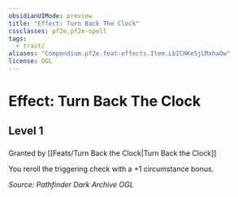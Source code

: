 ```yaml
---
obsidianUIMode: preview
title: "Effect: Turn Back The Clock"
cssclasses: pf2e,pf2e-spell
tags:
  - trait/
aliases: "Compendium.pf2e.feat-effects.Item.LbICHKe5jLMxhaOw"
license: OGL
---
```

# Effect: Turn Back The Clock
## Level 1
### 






Granted by [[Feats/Turn Back the Clock|Turn Back the Clock]]

You reroll the triggering check with a +1 circumstance bonus.

*Source: Pathfinder Dark Archive*
*OGL*